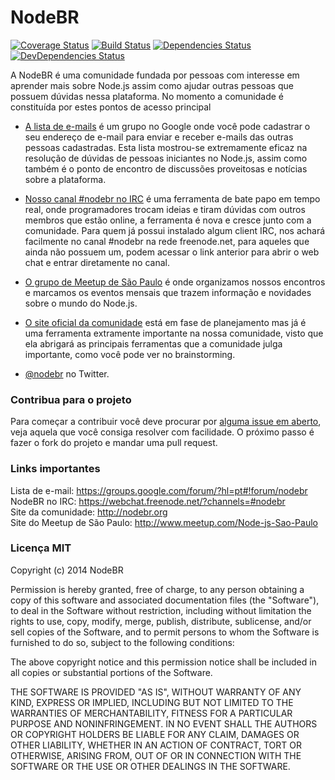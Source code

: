 # NodeBR
[![Coverage Status](https://img.shields.io/coveralls/nodebr/nodebr.svg)](https://coveralls.io/r/nodebr/nodebr)
[![Build Status](https://secure.travis-ci.org/nodebr/nodebr.png)](https://travis-ci.org/nodebr/nodebr)
[![Dependencies Status](https://david-dm.org/nodebr/nodebr.png)](https://david-dm.org/nodebr/nodebr)
[![DevDependencies Status](https://david-dm.org/nodebr/nodebr/dev-status.png)](https://david-dm.org/nodebr/nodebr)

A NodeBR é uma comunidade fundada por pessoas com interesse em aprender
mais sobre Node.js assim como ajudar outras pessoas que possuem dúvidas
nessa plataforma. No momento a comunidade é constituída por estes
pontos de acesso principal

 * [A lista de e-mails][1] é um grupo no Google onde você pode cadastrar
   o seu endereço de e-mail para enviar e receber e-mails das outras
   pessoas cadastradas. Esta lista mostrou-se extremamente eficaz na
   resolução de dúvidas de pessoas iniciantes no Node.js, assim como
   também é o ponto de encontro de discussões proveitosas e notícias
   sobre a plataforma.

 * [Nosso canal #nodebr no IRC][2] é uma ferramenta de bate papo em tempo
   real, onde programadores trocam ideias e tiram dúvidas com outros
   membros que estão online, a ferramenta é nova e cresce junto com a
   comunidade. Para quem já possui instalado algum client IRC, nos
   achará facilmente no canal #nodebr na rede freenode.net, para
   aqueles que ainda não possuem um, podem acessar o link anterior para
   abrir o web chat e entrar diretamente no canal.

 * [O grupo de Meetup de São Paulo][5] é onde organizamos nossos encontros
   e marcamos os eventos mensais que trazem informação e novidades sobre o
   mundo do Node.js.

 * [O site oficial da comunidade][3] está em fase de planejamento mas já
   é uma ferramenta extramente importante na nossa comunidade, visto que
   ela abrigará as principais ferramentas que a comunidade julga importante,
   como você pode ver no brainstorming.

 * [@nodebr][6] no Twitter.

### Contribua para o projeto

Para começar a contribuir você deve procurar por [alguma issue em aberto][7],
veja aquela que você consiga resolver com facilidade. O próximo passo é fazer o
fork do projeto e mandar uma pull request.

### Links importantes

Lista de e-mail: https://groups.google.com/forum/?hl=pt#!forum/nodebr<br />
NodeBR no IRC: https://webchat.freenode.net/?channels=#nodebr<br />
Site da comunidade: http://nodebr.org<br />
Site do Meetup de São Paulo: http://www.meetup.com/Node-js-Sao-Paulo

### Licença MIT

Copyright (c) 2014 NodeBR

Permission is hereby granted, free of charge, to any person obtaining a copy
of this software and associated documentation files (the "Software"), to deal
in the Software without restriction, including without limitation the rights
to use, copy, modify, merge, publish, distribute, sublicense, and/or sell
copies of the Software, and to permit persons to whom the Software is
furnished to do so, subject to the following conditions:

The above copyright notice and this permission notice shall be included in
all copies or substantial portions of the Software.

THE SOFTWARE IS PROVIDED "AS IS", WITHOUT WARRANTY OF ANY KIND, EXPRESS OR
IMPLIED, INCLUDING BUT NOT LIMITED TO THE WARRANTIES OF MERCHANTABILITY,
FITNESS FOR A PARTICULAR PURPOSE AND NONINFRINGEMENT. IN NO EVENT SHALL THE
AUTHORS OR COPYRIGHT HOLDERS BE LIABLE FOR ANY CLAIM, DAMAGES OR OTHER
LIABILITY, WHETHER IN AN ACTION OF CONTRACT, TORT OR OTHERWISE, ARISING FROM,
OUT OF OR IN CONNECTION WITH THE SOFTWARE OR THE USE OR OTHER DEALINGS IN
THE SOFTWARE.

[0]: http://www.thedevelopersconference.com.br
[1]: https://groups.google.com/forum/?hl=pt#!forum/nodebr
[2]: https://webchat.freenode.net/?channels=#nodebr
[3]: http://nodebr.org
[4]: https://github.com/nodebr/nodebrbot
[5]: http://www.meetup.com/Node-js-Sao-Paulo/
[6]: https://twitter.com/nodebr
[7]: https://github.com/nodebr/nodebr/labels/help%20wanted
